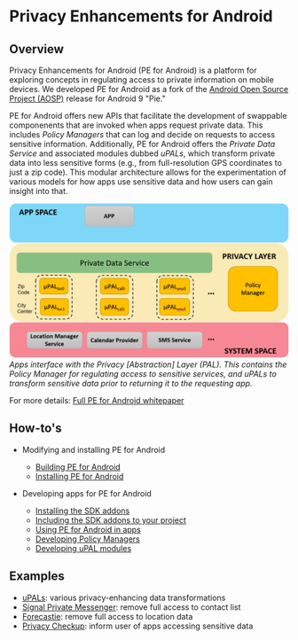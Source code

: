 # Privacy Enhancements for Android

## Overview

Privacy Enhancements for Android (PE for Android) is a platform for exploring
concepts in regulating access to private information on mobile devices. We
developed PE for Android as a fork of the [Android Open Source Project
(AOSP)](https://source.android.com) release for Android 9 "Pie."

PE for Android offers new APIs that facilitate the development of swappable
componenents that are invoked when apps request private data. This includes
*Policy Managers* that can log and decide on requests to access sensitive
information. Additionally, PE for Android offers the *Private Data Service*
and associated modules dubbed *uPALs*, which transform private data into
less sensitive forms (e.g., from full-resolution GPS coordinates to just
a zip code). This modular architecture allows for the experimentation of
various models for how apps use sensitive data and how users can gain
insight into that.

![](architecture.png)
*Apps interface with the Privacy [Abstraction] Layer (PAL). This contains
the Policy Manager for regulating access to sensitive services, and uPALs
to transform sensitive data prior to returning it to the requesting app.*

For more details: [Full PE for Android whitepaper](PE_for_Android_whitepaper.pdf)

## How-to's

* Modifying and installing PE for Android
    + [Building PE for Android](howto/platform/platform.md)
    + [Installing PE for Android](howto/phone/installation.md)

* Developing apps for PE for Android
    + [Installing the SDK addons](howto/apps/sdk.md)
    + [Including the SDK addons to your project](howto/apps/sdk-project.md)
    + [Using PE for Android in apps](howto/apps/apps.md)
    + [Developing Policy Managers](howto/apps/policy.md)
    + [Developing uPAL modules](howto/apps/upal.md)

## Examples

* [uPALs](https://github.com/twosixlabs/PE_for_Android_example_upals):
various privacy-enhancing data transformations
* [Signal Private Messenger](https://github.com/twosixlabs/PE_for_Android_example_signal):
remove full access to contact list
* [Forecastie](https://github.com/twosixlabs/PE_for_Android_example_forecastie):
remove full access to location data
* [Privacy Checkup](https://github.com/twosixlabs/PE_for_Android_privacycheckup):
inform user of apps accessing sensitive data

